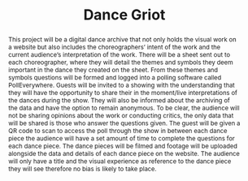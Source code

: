 ---
pid: g2024joyner
done: true
title: Dance Griot
category: Grad Fellowship Project
tags:
- public-humanities
cohort_year: '2024'
abstract: This project will be a digital dance archive that not only holds the visual
  work on a website but also includes the choreographers’ intent of the work and the
  current audience’s interpretation of the work. There will be a sheet sent out to
  each choreographer, where they will detail the themes and symbols they deem important
  in the dance they created on the sheet. From these themes and symbols questions
  will be formed and logged into a polling software called PollEverywhere. Guests
  will be invited to a showing with the understanding that they will have the opportunity
  to share their in the moment/live interpretations of the dances during the show.
  They will also be informed about the archiving of the data and have the option to
  remain anonymous. To be clear, the audience will not be sharing opinions about the
  work or conducting critics, the only data that will be shared is those who answer
  the questions given. The guest will be given a QR code to scan to access the poll
  through the show in between each dance piece the audience will have a set amount
  of time to complete the questions for each dance piece. The dance pieces will be
  filmed and footage will be uploaded alongside the data and details of each dance
  piece on the website. The audience will only have a title and the visual experience
  as reference to the dance piece they will see therefore no bias is likely to take
  place.
pis:
- joyner
order: '063'
layout: project
---